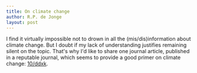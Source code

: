```yaml
---
title: On climate change
author: R.P. de Jonge
layout: post
---
```

<p>I find it virtually impossible not to drown in all the (mis/dis)information about climate change. But I doubt if my lack of
understanding justifies remaining silent on the topic. That's why I'd like to share one journal article, published in a reputable
journal, which seems to provide a good primer on climate change: <a href="https://doi.org/ddxk">10/ddxk</a>.</p>
